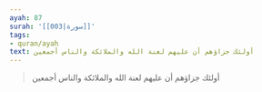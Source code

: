```yaml
---
ayah: 87
surah: '[[003|سورة]]'
tags:
- quran/ayah
text: أولئك جزاؤهم أن عليهم لعنة الله والملائكة والناس أجمعين
---
```

> أولئك جزاؤهم أن عليهم لعنة الله والملائكة والناس أجمعين
